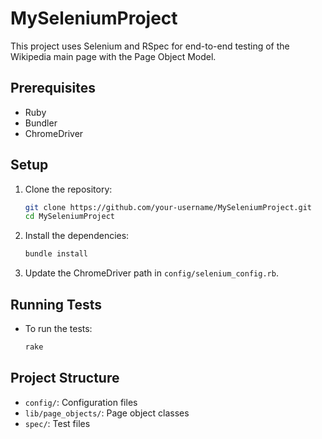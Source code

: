 # MySeleniumProject

This project uses Selenium and RSpec for end-to-end testing of the Wikipedia main page with the Page Object Model.

## Prerequisites

- Ruby
- Bundler
- ChromeDriver

## Setup

1. Clone the repository:

    ```sh
    git clone https://github.com/your-username/MySeleniumProject.git
    cd MySeleniumProject
    ```

2. Install the dependencies:

    ```sh
    bundle install
    ```

3. Update the ChromeDriver path in `config/selenium_config.rb`.

## Running Tests

- To run the tests:

    ```sh
    rake
    ```

## Project Structure

- `config/`: Configuration files
- `lib/page_objects/`: Page object classes
- `spec/`: Test files
